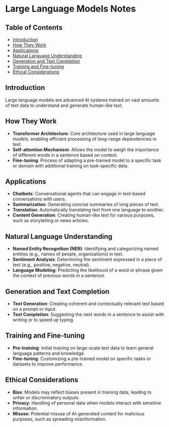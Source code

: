 # Large Language Models Notes

## Table of Contents
- [Introduction](#introduction)
- [How They Work](#how-they-work)
- [Applications](#applications)
- [Natural Language Understanding](#natural-language-understanding)
- [Generation and Text Completion](#generation-and-text-completion)
- [Training and Fine-tuning](#training-and-fine-tuning)
- [Ethical Considerations](#ethical-considerations)

## Introduction
Large language models are advanced AI systems trained on vast amounts of text data to understand and generate human-like text.

## How They Work
- **Transformer Architecture**: Core architecture used in large language models, enabling efficient processing of long-range dependencies in text.
- **Self-attention Mechanism**: Allows the model to weigh the importance of different words in a sentence based on context.
- **Fine-tuning**: Process of adapting a pre-trained model to a specific task or domain with additional training on task-specific data.

## Applications
- **Chatbots**: Conversational agents that can engage in text-based conversations with users.
- **Summarization**: Generating concise summaries of long pieces of text.
- **Translation**: Automatically translating text from one language to another.
- **Content Generation**: Creating human-like text for various purposes, such as storytelling or news articles.

## Natural Language Understanding
- **Named Entity Recognition (NER)**: Identifying and categorizing named entities (e.g., names of people, organizations) in text.
- **Sentiment Analysis**: Determining the sentiment expressed in a piece of text (e.g., positive, negative, neutral).
- **Language Modeling**: Predicting the likelihood of a word or phrase given the context of previous words in a sentence.

## Generation and Text Completion
- **Text Generation**: Creating coherent and contextually relevant text based on a prompt or input.
- **Text Completion**: Suggesting the next words in a sentence to assist with writing or to speed up typing.

## Training and Fine-tuning
- **Pre-training**: Initial training on large-scale text data to learn general language patterns and knowledge.
- **Fine-tuning**: Customizing a pre-trained model on specific tasks or datasets to improve performance.

## Ethical Considerations
- **Bias**: Models may reflect biases present in training data, leading to unfair or discriminatory outputs.
- **Privacy**: Handling of personal data when models interact with sensitive information.
- **Misuse**: Potential misuse of AI-generated content for malicious purposes, such as spreading misinformation.

